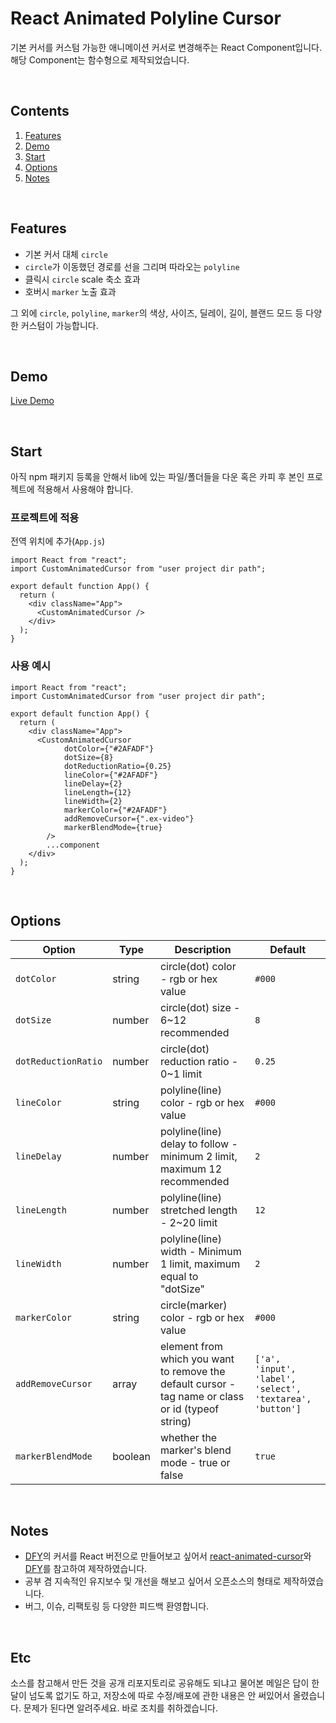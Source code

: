 # React Animated Polyline Cursor

기본 커서를 커스텀 가능한 애니메이션 커서로 변경해주는 React Component입니다.
해당 Component는 함수형으로 제작되었습니다.

<br/>

## Contents

1. [Features](#-features)
2. [Demo](#-demo)
3. [Start](#-start)
4. [Options](#-options)
5. [Notes](#-notes)

<br/>

## Features

-   기본 커서 대체 `circle`
-   `circle`가 이동했던 경로를 선을 그리며 따라오는 `polyline`
-   클릭시 `circle` scale 축소 효과
-   호버시 `marker` 노출 효과

그 외에 `circle`, `polyline`, `marker`의 색상, 사이즈, 딜레이, 길이, 블랜드 모드 등 다양한 커스텀이 가능합니다.

<br/>

## Demo

[Live Demo](https://bongsuchoi.github.io/react-animated-polyline-cursor/)

<br/>

## Start

아직 npm 패키지 등록을 안해서 lib에 있는 파일/폴더들을 다운 혹은 카피 후 본인 프로젝트에 적용해서 사용해야 합니다.

### 프로젝트에 적용

전역 위치에 추가(`App.js`)

```
import React from "react";
import CustomAnimatedCursor from "user project dir path";

export default function App() {
  return (
    <div className="App">
      <CustomAnimatedCursor />
    </div>
  );
}
```

### 사용 예시

```
import React from "react";
import CustomAnimatedCursor from "user project dir path";

export default function App() {
  return (
    <div className="App">
      <CustomAnimatedCursor
            dotColor={"#2AFADF"}
            dotSize={8}
            dotReductionRatio={0.25}
            lineColor={"#2AFADF"}
            lineDelay={2}
            lineLength={12}
            lineWidth={2}
            markerColor={"#2AFADF"}
            addRemoveCursor={".ex-video"}
            markerBlendMode={true}
        />
        ...component
    </div>
  );
}
```

<br/>

## Options

| Option              | Type    | Description                                                                                        | Default                                                   |
| ------------------- | ------- | -------------------------------------------------------------------------------------------------- | --------------------------------------------------------- |
| `dotColor`          | string  | circle(dot) color - rgb or hex value                                                               | `#000`                                                    |
| `dotSize`           | number  | circle(dot) size - 6~12 recommended                                                                | `8`                                                       |
| `dotReductionRatio` | number  | circle(dot) reduction ratio - 0~1 limit                                                            | `0.25`                                                    |
| `lineColor`         | string  | polyline(line) color - rgb or hex value                                                            | `#000`                                                    |
| `lineDelay`         | number  | polyline(line) delay to follow - minimum 2 limit, maximum 12 recommended                           | `2`                                                       |
| `lineLength`        | number  | polyline(line) stretched length - 2~20 limit                                                       | `12`                                                      |
| `lineWidth`         | number  | polyline(line) width - Minimum 1 limit, maximum equal to "dotSize"                                 | `2`                                                       |
| `markerColor`       | string  | circle(marker) color - rgb or hex value                                                            | `#000`                                                    |
| `addRemoveCursor`   | array   | element from which you want to remove the default cursor - tag name or class or id (typeof string) | `['a', 'input', 'label', 'select', 'textarea', 'button']` |
| `markerBlendMode`   | boolean | whether the marker's blend mode - true or false                                                    | `true`                                                    |

<br/>

## Notes

-   [DFY](https://www.dfy.co.kr/)의 커서를 React 버전으로 만들어보고 싶어서 [react-animated-cursor](https://github.com/stephenscaff/react-animated-cursor)와 [DFY](https://www.dfy.co.kr/)를 참고하여 제작하였습니다.
-   공부 겸 지속적인 유지보수 및 개선을 해보고 싶어서 오픈소스의 형태로 제작하였습니다.
-   버그, 이슈, 리팩토링 등 다양한 피드백 환영합니다.

<br/>

## Etc

소스를 참고해서 만든 것을 공개 리포지토리로 공유해도 되냐고 물어본 메일은 답이 한달이 넘도록 없기도 하고,
저장소에 따로 수정/배포에 관한 내용은 안 써있어서 올렸습니다.
문제가 된다면 알려주세요. 바로 조치를 취하겠습니다.

